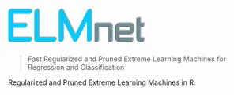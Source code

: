 ![elmnet R package](elmnet_logo.png)
======================================================================
> Fast Regularized and Pruned Extreme Learning Machines for Regression and Classification

Regularized and Pruned Extreme Learning Machines in R.
